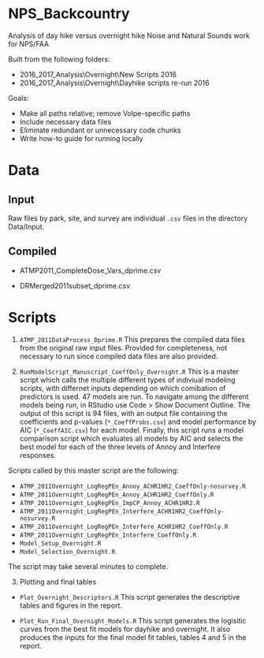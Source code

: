 # NPS_Backcountry
Analysis of day hike versus overnight hike Noise and Natural Sounds work for NPS/FAA

Built from the following folders:
- 2016_2017_Analysis\Overnight\New Scripts 2016
- 2016_2017_Analysis\Overnight\Dayhike scripts re-run 2016

Goals:
- Make all paths relative; remove Volpe-specific paths
- Include necessary data files
- Eliminate redundant or unnecessary code chunks
- Write how-to guide for running locally


# Data

## Input 
Raw files by park, site, and survey are individual `.csv` files in the directory Data/Input.

## Compiled

- ATMP2011_CompleteDose_Vars_dprime.csv

- DRMerged2011subset_dprime.csv

# Scripts

1. `ATMP_2011DataProcess_Dprime.R`
This prepares the compiled data files from the original raw input files. Provided for completeness, not necessary to run since compiled data files are also provided.

2. `RunModelScript_Manuscript_CoeffOnly_Overnight.R`
This is a master script which calls the multiple different types of indiviual modeling scripts, with differnet inputs depending on which comibation of predictors is used. 47 models are run.
To navigate among the different models being run, in RStudio use Code > Show Document Outline.
The output of this script is 94 files, with an output file containing the coefficients and p-values (`*_CoeffProbs.csv`) and model performance by AIC (`*_CoeffAIC.csv`) for each model.
Finally, this script runs a model comparison script which evaluates all models by AIC and selects the best model for each of the three levels of Annoy and Interfere responses.

Scripts called by this master script are the following:
- `ATMP_2011Overnight_LogRegPEn_Annoy_ACHR1HR2_CoeffOnly-nosurvey.R`
- `ATMP_2011Overnight_LogRegPEn_Annoy_ACHR1HR2_CoeffOnly.R`
- `ATMP_2011Overnight_LogRegPEn_ImpCP_Annoy_ACHR1HR2.R`
- `ATMP_2011Overnight_LogRegPEn_Interfere_ACHR1HR2_CoeffOnly-nosurvey.R`
- `ATMP_2011Overnight_LogRegPEn_Interfere_ACHR1HR2_CoeffOnly.R`
- `ATMP_2011Overnight_LogRegPEn_Interfere_CoeffOnly.R`
- `Model_Setup_Overnight.R`
- `Model_Selection_Overnight.R`

The script may take several minutes to complete.

3. Plotting and final tables

- `Plot_Overnight_Descriptors.R`
This script generates the descriptive tables and figures in the report.

- `Plot_Run_Final_Overnight_Models.R`
This script generates the logisitic curves from the best fit models for dayhike and overnight.
It also produces the inputs for the final model fit tables, tables 4 and 5 in the report. 